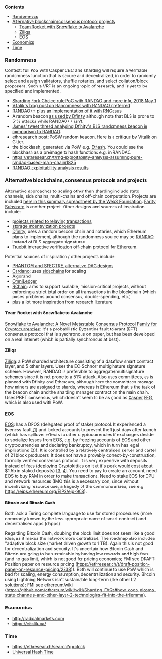 <!-- START doctoc generated TOC please keep comment here to allow auto update -->
<!-- DON'T EDIT THIS SECTION, INSTEAD RE-RUN doctoc TO UPDATE -->
**Contents**

- [Randomness](#randomness)
- [Alternative blockchain/consensus protocol projects](#alternative-blockchainconsensus-protocol-projects)
  - [Team Rocket with Snowflake to Avalanche](#team-rocket-with-snowflake-to-avalanche)
  - [Ziliqa](#ziliqa)
  - [EOS](#eos)
- [Economics](#economics)
- [Time](#time)

<!-- END doctoc generated TOC please keep comment here to allow auto update -->

### Randomness

Context: full PoS with Casper CBC and sharding will require a verifiable randomness function that is secure and decentralized, in order to randomly select and assign validators, shuffle notaries, and select collation/block proposers. Such a VRF is an ongoing topic of research, and is yet to be specified and implemented. 

* [Sharding Fork Choice rule PoC with RANDAO and more info, 2018 May 1](https://twitter.com/VitalikButerin/status/991021062811930624)
* [Vitalik's blog post on Randomness with RANDAO preferred](https://vitalik.ca/files/randomness.html)
* [RANDAO++](https://twitter.com/VitalikButerin/status/734735362493427713) plus [an implementation of it with RNGesus](https://github.com/zweicoder/RNGesus)
* A random beacon [as used by Dfinity]() although note that BLS is prone to 51% attacks while RANDAO++ isn't.
* [James' tweet thread analysing Dfinity's BLS randomness beacon in comparison to RANDAO](https://twitter.com/JamesCRay01/status/984289250400075777).
* ethresear.ch post: [PoSW random beacon](https://ethresear.ch/t/posw-random-beacon/1814). [Here](https://gitter.im/ethereum/sharding?at=5adf53096d7e07082b2bdf44) is a critique by Vitalik on Gitter.
* the blockhash, generated via PoW, e.g. [Ethash](https://ethereum.github.io/yellowpaper/paper.pdf#appendix.J). You could use the blockhash as a preimage to hash functions e.g. in RANDAO.
* https://ethresear.ch/t/rng-exploitability-analysis-assuming-pure-randao-based-main-chain/1825
* [RANDAO exploitability analysis results](https://gitter.im/ethereum/sharding?at=5af228fc40f24c43046242f9)

### Alternative blockchains, consensus protocols and projects

Alternative approaches to scaling other than sharding include state channels, side chains, multi-chains and off-chain computation. Projects are included [here in this summary spreadsheet by the Web3 Foundation](https://docs.google.com/spreadsheets/d/1BQ0bK_LhSQvxtvXryVoIcmxeKMuVJCq6oD0aS5_hpC8). [Parity Substrate](https://www.reddit.com/r/ethereum/comments/8dgoup/parity_substrate/) is another project. Other designs and sources of inspiration include:
- [projects related to relaying transactions](https://github.com/ethereum/wiki/wiki/Relay-projects)
- [storage incentivization projects](https://github.com/ethereum/wiki/wiki/Storage-projects)
- [Dfinity](https://www.dfinity.org/pdf-viewer/pdfs/viewer?file=../library/dfinity-consensus.pdf), uses a random beacon chain and notaries, which Ethereum plans to implement, although the randomness source may be [RANDAO](https://github.com/ethereum/research/blob/master/sharding_fork_choice_poc/beacon_chain_node.py) instead of BLS aggregate signatures.
- [Truebit](https://truebit.io/) interactive verification off-chain protocol for Ethereum.

Potential sources of inspiration / other projects include:
- [PHANTOM and SPECTRE, alternative DAG designs](https://ethresear.ch/t/phantom-and-spectre-by-a-zohar-and-y-sompolinsky/1888)
- [Cardano](https://cardanodocs.com/introduction/): uses [sidechains](https://www.blockstream.com/sidechains.pdf) for scaling
- [Algorand](https://www.algorand.com/whitepapers/)
- [OmniLedger](https://eprint.iacr.org/2017/406.pdf)
- [RChain](http://architecture-docs.readthedocs.io/introduction/motivation.html): aims to support scalable, mission-critical projects, without enforcing a strict total order on all transactions in the blockchain (which poses problems around consensus, double-spending, etc.)
- plus a lot more inspiration from research literature.

#### Team Rocket with Snowflake to Avalanche

[Snowflake to Avalanche: A Novel Metastable Consensus Protocol Family for
Cryptocurrencies](https://ipfs.io/ipfs/QmUy4jh5mGNZvLkjies1RWM4YuvJh5o2FYopNPVYwrRVGV): it's a probabilistic Byzantine fault tolerant (BFT) consensus protocol that is synchronous on paper, but has been developed on a real internet (which is partially synchronous at best).

#### Ziliqa

[Ziliqa](https://docs.zilliqa.com/whitepaper.pdf): a PoW sharded architecture consisting of a dataflow smart contract layer, and 5 other layers. Uses the EC-Schnorr multiginature signature scheme. However, RANDAO is preferable to aggregate/multisignature schemes since it is not prone to a 51% attack. Also uses committees, as is planned with Dfinity and Ethereum, although here the committees manage how miners are assigned to shards, whereas in Ethereum that is the task of the beacon chain and the sharding manager contract on the main chain. Uses PBFT consensus, which doesn't seem to be as good as [Casper](https://github.com/ethereum/wiki/wiki/Casper-Proof-of-Stake-compendium) [FFG](https://eips.ethereum.org/EIPS/eip-1011), which is also used with PoW.

#### EOS

[EOS](https://eos.io/): has a DPOS (delegated proof of stake) protocol. It experienced a liveness fault [[1]](https://www.coindesk.com/cold-reception-crypto-reacted-eos-blockchain-freeze/) and locked accounts to prevent theft just days after launch (which has spillover effects to other cryptocurrencies if exchanges decide to socialize losses from EOS, e.g. by freezing accounts of EOS and other cryptocurrencies and declaring bankruptcy, which in turn has legal implications [[2]](https://www.coindesk.com/eos-locked-7-accounts-implications-everyone-crypto/)). It is controlled by a relatively centralised server and cartel of 21 block producers. It does not have a provably correct-by-construction, formally verified consensus protocol. It is very expensive with deposits instead of fees (deploying Cryptokitties on it at it's peak would cost about $1.5b in staked deposits) [[3](https://ethresear.ch/t/against-replacing-transaction-fees-with-deposits/940/3), [4](https://ethresear.ch/t/against-replacing-transaction-fees-with-deposits/940?u=jamesray1)]. You need to pay to create an account, need EOS to buy RAM in order to make transactions. Need to stake EOS for CPU and network resources (IMO this is a necessary con, since without incentivizing resource use, a tragedy of the commons arises; see e.g https://eips.ethereum.org/EIPS/eip-908).

#### Bitcoin and Bitcoin Cash

Both lack a Turing complete language to use for stored procedures (more commonly known by the less appropriate name of smart contract) and decentralised apps (dapps)

Regarding Bitcoin Cash, doubling the block limit does not seem like a good idea, as it makes the network more centralized. The roadmap also includes "adaptive block size (market driven growth to 1 TB). Again this is not good for decentralization and security. It's uncertain how Bitcoin Cash and Bitcoin are going to be sustainable by having low rewards and high fees (and no gas limit, which is not good for pricing economics; FMI see DRAFT: Position paper on resource pricing (https://ethresear.ch/t/draft-position-paper-on-resource-pricing/2838)). Both will continue to use PoW which is bad for scaling, energy consumption, decentralization and security. Bitcoin using Lightning Network isn't sustainable long-term (like other L2 solutions); FMI see ethereum/wiki (https://github.com/ethereum/wiki/wiki/Sharding-FAQs#how-does-plasma-state-channels-and-other-layer-2-technologies-fit-into-the-trilemma). 

### Economics

* http://radicalmarkets.com
* https://vitalik.ca/

### Time

* https://ethresear.ch/search?q=clock
* [Universal Hash Time](https://www.youtube.com/watch?v=phXohYF0xGo)